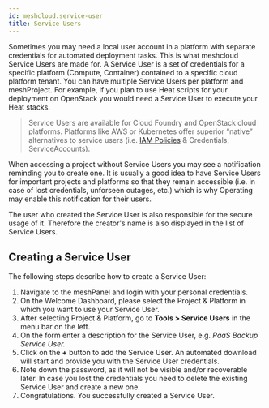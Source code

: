 ```yaml
---
id: meshcloud.service-user
title: Service Users
---
```


Sometimes you may need a local user account in a platform with separate credentials for automated deployment tasks. This is what meshcloud Service Users are made for. A Service User is a set of credentials for a specific platform \(Compute, Container\) contained to a specific cloud platform tenant. You can have multiple Service Users per platform and meshProject. For example, if you plan to use Heat scripts for your deployment on OpenStack you would need a Service User to execute your Heat stacks.

> Service Users are available for Cloud Foundry and OpenStack cloud platforms. Platforms like AWS or Kubernetes offer superior “native” alternatives to service users (i.e. [IAM Policies](https://docs.aws.amazon.com/de_de/IAM/latest/UserGuide/access_policies_manage.html) & Credentials, ServiceAccounts).

When accessing a project without Service Users you may see a notification reminding you to create one. It is usually a good idea to have Service Users for important projects and platforms so that they remain accessible (i.e. in case of lost credentials, unforseen outages, etc.) which is why Operating may enable this notification for their users.

The user who created the Service User is also responsible for the secure usage of it. Therefore the creator's name is also displayed in the list of Service Users.

## Creating a Service User

The following steps describe how to create a Service User:

1. Navigate to the meshPanel and login with your personal credentials.
2. On the Welcome Dashboard, please select the Project & Platform in which you want to use your Service User.
3. After selecting Project & Platform, go to **Tools &gt; Service Users** in the menu bar on the left.
4. On the form enter a description for the Service User, e.g. _PaaS Backup Service User._
5. Click on the **+** button to add the Service User. An automated download will start and provide you with the Service User credentials.
6. Note down the password, as it will not be visible and/or recoverable later. In case you lost the credentials you need to delete the existing Service User and create a new one.
7. Congratulations. You successfully created a Service User.
